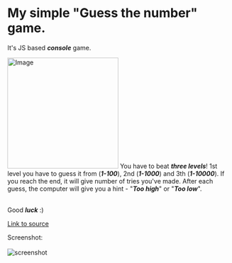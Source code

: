 # My simple "Guess the number" game.
It's JS based <strong><em>console</strong></em> game.

<img alt='Image' width='250px' src='https://lh3.googleusercontent.com/F7o9qlrJUMtI1BpCASr2HGu5n7fcD7-Kfvq5BU-mBvuvBm9Wvi3hb20LOUhAVhwPmKo=w2400' /> 
You have to beat <strong><em>three levels</strong></em>! 1st level you have to guess it from (<strong><em>1-100</strong></em>), 2nd (<strong><em>1-1000</strong></em>) and 3th (<strong><em>1-10000</strong></em>). If you reach the end, it will give number of tries you've made. After each guess, the computer will give you a hint - "<strong><em>Too high</strong></em>" or "<strong><em>Too low</strong></em>". <br /><br />

Good <strong><em>luck</strong></em> :)

[Link to source](guessTheNumber.js)<br />

Screenshot:<br /><br />
![screenshot](https://user-images.githubusercontent.com/114406139/211433143-3090125b-6e62-4c4d-8e6b-feed6a76bb5c.PNG)
